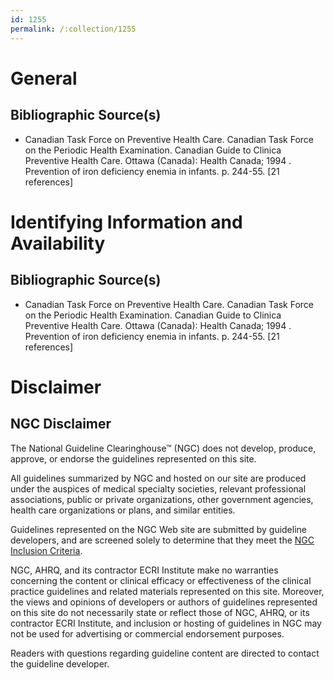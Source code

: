 ```yaml
---
id: 1255
permalink: /:collection/1255
---
```


# General

## Bibliographic Source(s)

- Canadian Task Force on Preventive Health Care. Canadian Task Force on the Periodic Health Examination. Canadian Guide to Clinica Preventive Health Care. Ottawa (Canada): Health Canada; 1994 . Prevention of iron deficiency enemia in infants. p. 244-55. [21 references]

# Identifying Information and Availability

## Bibliographic Source(s)

- Canadian Task Force on Preventive Health Care. Canadian Task Force on the Periodic Health Examination. Canadian Guide to Clinica Preventive Health Care. Ottawa (Canada): Health Canada; 1994 . Prevention of iron deficiency enemia in infants. p. 244-55. [21 references]

# Disclaimer

## NGC Disclaimer

The National Guideline Clearinghouse™ (NGC) does not develop, produce, approve, or endorse the guidelines represented on this site.

All guidelines summarized by NGC and hosted on our site are produced under the auspices of medical specialty societies, relevant professional associations, public or private organizations, other government agencies, health care organizations or plans, and similar entities.

Guidelines represented on the NGC Web site are submitted by guideline developers, and are screened solely to determine that they meet the [NGC Inclusion Criteria](/help-and-about/summaries/inclusion-criteria).

NGC, AHRQ, and its contractor ECRI Institute make no warranties concerning the content or clinical efficacy or effectiveness of the clinical practice guidelines and related materials represented on this site. Moreover, the views and opinions of developers or authors of guidelines represented on this site do not necessarily state or reflect those of NGC, AHRQ, or its contractor ECRI Institute, and inclusion or hosting of guidelines in NGC may not be used for advertising or commercial endorsement purposes.

Readers with questions regarding guideline content are directed to contact the guideline developer.

